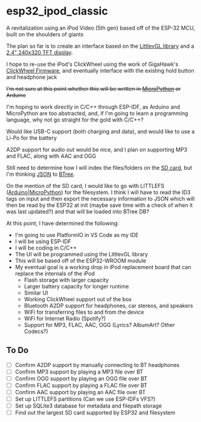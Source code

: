 # esp32_ipod_classic
A revitalization using an iPod Video (5th gen) based off of the ESP-32 MCU, built on the shoulders of giants

The plan so far is to create an interface based on the [LittlevGL library](https://lvgl.io/) and a [2.4" 240x320 TFT display](https://www.crystalfontz.com/product/cfaf240320k1024trt-240x320-rgb-tft-lcd). 

I hope to re-use the iPod's ClickWheel using the work of GigaHawk's [ClickWheel Firmware](https://github.com/Gigahawk/clickwheel_sample_firmware), and eventually interface with the existing hold button and headphone jack

~~I'm not sure at this point whether this will be written in [MicroPython](https://github.com/loboris/MicroPython_ESP32_psRAM_LoBo) or Arduino~~

I'm hoping to work directly in C/C++ through ESP-IDF, as Arduino and MicroPython are too abstracted, and, if I'm going to learn a programming language, why not go straight for the gold with C/C++?

Would like USB-C support (both charging and data), and would like to use a Li-Po for the battery

A2DP support for audio out would be nice, and I plan on supporting MP3 and FLAC, along with AAC and OGG

Still need to determine how I will index the files/folders on the [SD card](https://docs.micropython.org/en/latest/library/machine.SDCard.html), but I'm thinking [JSON](https://docs.micropython.org/en/latest/library/ujson.html) to [BTree](https://docs.micropython.org/en/latest/library/btree.html).

On the mention of the SD card, I would like to go with LITTLEFS ([Arduino](https://github.com/lorol/LITTLEFS)|[MicroPython](https://docs.micropython.org/en/latest/reference/filesystem.html)) for the filesystem. I think I will have to read the ID3 tags on input and then export the necessary information to JSON which will then be read by the ESP32 at init (maybe save time with a check of when it was last updated?) and that will be loaded into BTree DB?

At this point, I have determined the following:
* I'm going to use PlatformIO in VS Code as my IDE
* I will be using ESP-IDF
* I will be coding in C/C++
* The UI will be programmed using the LittlevGL library
* This will be based off of the ESP32-WROOM module
* My eventual goal is a working drop in iPod replacement board that can replace the internals of the iPod
  * Flash storage with larger capacity
  * Larger battery capacity for longer runtime
  * Similar UI
  * Working ClickWheel support out of the box
  * Bluetooth A2DP support for headphones, car stereos, and speakers
  * WiFi for transferring files to and from the device
  * WiFi for Internet Radio (Spotify?)
  * Support for MP3, FLAC, AAC, OGG (Lyrics? AlbumArt? Other Codecs?)

## To Do
- [ ] Confirm A2DP support by manually connecting to BT headphones
- [ ] Confirm MP3 support by playing a MP3 file over BT
- [ ] Confirm OGG support by playing an OGG file over BT
- [ ] Confirm FLAC support by playing a FLAC file over BT
- [ ] Confirm AAC support by playing an AAC file over BT
- [ ] Set up LITTLEFS partitions (Can we use ESP-IDFs VFS?)
- [ ] Set up SQLite3 database for metadata and filepath storage
- [ ] Find out the largest SD card supported by ESP32 and filesystem
